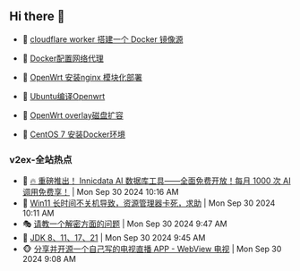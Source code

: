 ## Hi there 👋

<!--
**dkyg666/dkyg666** is a ✨ _special_ ✨ repository because its `README.md` (this file) appears on your GitHub profile.

Here are some ideas to get you started:

- 🔭 I’m currently working on ...
- 🌱 I’m currently learning ...
- 👯 I’m looking to collaborate on ...
- 🤔 I’m looking for help with ...
- 💬 Ask me about ...
- 📫 How to reach me: ...
- 😄 Pronouns: ...
- ⚡ Fun fact: ...
-->

<!-- BLOG-POST-LIST:START -->
- 🦩 [cloudflare worker 搭建一个 Docker 镜像源](http://blog.1996099.xyz/archives/cloudflare-worker-da-jian-yi-ge-docker-jing-xiang-zhan) 

- 🚦 [Docker配置网络代理](http://blog.1996099.xyz/archives/dockerpei-zhi-wang-luo-dai-li) 

- 🫶 [OpenWrt 安装nginx 模块化部署](http://blog.1996099.xyz/archives/openwrt-an-zhuang-nginx-mo-kuai-hua-bu-shu) 

- 🦄 [Ubuntu编译Openwrt](http://blog.1996099.xyz/archives/ubuntuzi-bian-yi-openwrt) 

- 🐻 [OpenWrt overlay磁盘扩容](http://blog.1996099.xyz/archives/openwrt-overlay) 

- 🤖 [CentOS 7 安装Docker环境](http://blog.1996099.xyz/archives/centos-docker) 
<!-- BLOG-POST-LIST:END -->

### v2ex-全站热点
<!-- v2ex:START -->
- 🥸 [🔥 重磅推出！ Innicdata AI 数据库工具——全面免费开放！每月 1000 次 AI 调用免费享！](https://www.v2ex.com/t/1077179#reply0) | Mon Sep 30 2024 10:16 AM
- 🤗 [Win11 长时间不关机导致，资源管理器卡死，求助](https://www.v2ex.com/t/1077177#reply1) | Mon Sep 30 2024 10:11 AM
- 🎭 [请教一个解密方面的问题](https://www.v2ex.com/t/1077174#reply3) | Mon Sep 30 2024 9:47 AM
- 🥷 [JDK 8、11、17、21](https://www.v2ex.com/t/1077172#reply0) | Mon Sep 30 2024 9:45 AM
- 🐵 [分享并开源一个自己写的电视直播 APP - WebView 电视](https://www.v2ex.com/t/1077160#reply7) | Mon Sep 30 2024 9:08 AM<!-- v2ex:END -->

